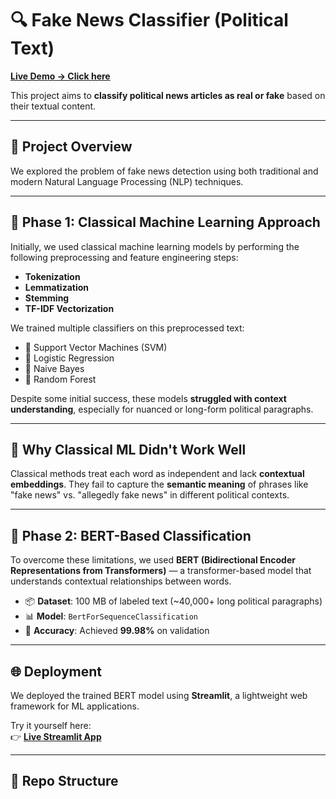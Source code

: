 # 🔍 Fake News Classifier (Political Text)  
**[Live Demo → Click here](https://your-username-your-repo-name.streamlit.app/)**

This project aims to **classify political news articles as real or fake** based on their textual content.

---

## 🧠 Project Overview

We explored the problem of fake news detection using both traditional and modern Natural Language Processing (NLP) techniques.

---

## 📌 Phase 1: Classical Machine Learning Approach

Initially, we used classical machine learning models by performing the following preprocessing and feature engineering steps:

- **Tokenization**
- **Lemmatization**
- **Stemming**
- **TF-IDF Vectorization**

We trained multiple classifiers on this preprocessed text:

- 🔹 Support Vector Machines (SVM)  
- 🔹 Logistic Regression  
- 🔹 Naive Bayes  
- 🔹 Random Forest

Despite some initial success, these models **struggled with context understanding**, especially for nuanced or long-form political paragraphs.

---

## 🔁 Why Classical ML Didn't Work Well

Classical methods treat each word as independent and lack **contextual embeddings**. They fail to capture the **semantic meaning** of phrases like "fake news" vs. "allegedly fake news" in different political contexts.

---

## 🚀 Phase 2: BERT-Based Classification

To overcome these limitations, we used **BERT (Bidirectional Encoder Representations from Transformers)** — a transformer-based model that understands contextual relationships between words.

- 📦 **Dataset**: 100 MB of labeled text (~40,000+ long political paragraphs)
- 📊 **Model**: `BertForSequenceClassification`
- 🎯 **Accuracy**: Achieved **99.98%** on validation

---

## 🌐 Deployment

We deployed the trained BERT model using **Streamlit**, a lightweight web framework for ML applications.

Try it yourself here:  
👉 **[Live Streamlit App](https://your-username-your-repo-name.streamlit.app/)**

---

## 📁 Repo Structure

